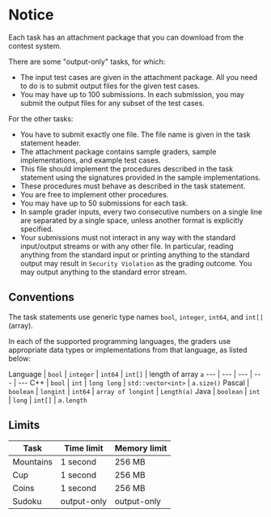 # Notice

Each task has an attachment package that you can download from the contest system.

There are some "output-only" tasks, for which:
* The input test cases are given in the attachment package. All you need to do is to submit output files for the given test cases. 
* You may have up to 100 submissions. In each submission, you may submit the output files for any subset of the test cases.

For the other tasks:
* You have to submit exactly one file. The file name is given in the task statement header. 
* The attachment package contains sample graders, sample implementations, and example test cases.
* This file should implement the procedures described in the task statement using the signatures provided in the sample implementations.
* These procedures must behave as described in the task statement.
* You are free to implement other procedures. 
* You may have up to 50 submissions for each task.
* In sample grader inputs, every two consecutive numbers on a single line are separated by a single space, unless another format is explicitly specified.
* Your submissions must not interact in any way with the standard input/output streams or with any other file. In particular, reading anything from the standard input or printing anything to the standard output may result in `Security Violation` as the grading outcome. You may output anything to the standard error stream.


## Conventions

The task statements use generic type names  `bool`, `integer`, `int64`, and `int[]` (array). 

In each of the supported programming languages, the graders use appropriate data types or implementations from that language, as listed below:

Language | `bool` | `integer` | `int64` |  `int[]` | length of array `a`
--- | --- | --- | --- | ---
C++ | `bool` | `int` | `long long` | `std::vector<int>` | `a.size()`
Pascal | `boolean` | `longint` |  `int64` |  `array of longint` | `Length(a)`
Java | `boolean` | `int` | `long` |  `int[]` | `a.length`


## Limits

Task | Time limit | Memory limit
--- | --- | ---
Mountains | 1 second | 256 MB 
Cup | 1 second | 256 MB 
Coins | 1 second | 256 MB 
Sudoku | output-only | output-only

